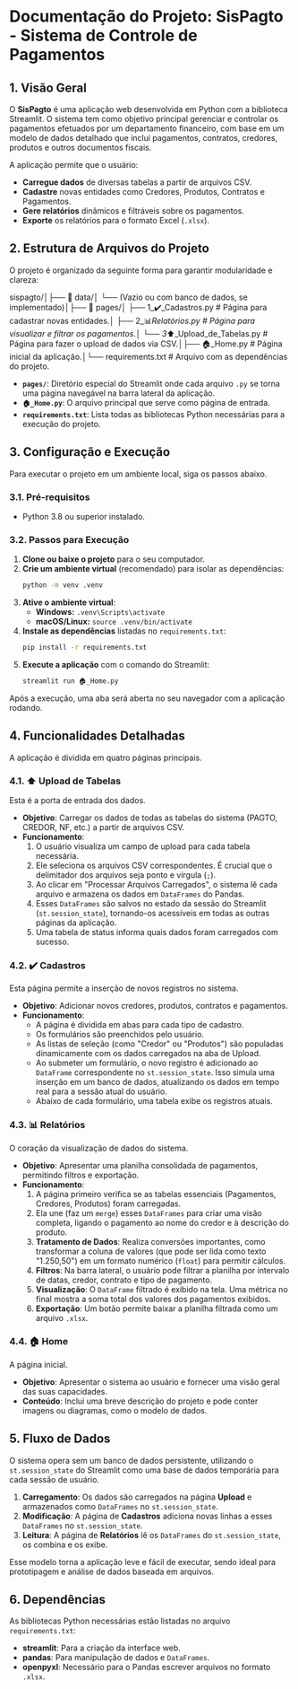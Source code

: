 # Documentação do Projeto: SisPagto - Sistema de Controle de Pagamentos

## 1. Visão Geral

O **SisPagto** é uma aplicação web desenvolvida em Python com a biblioteca Streamlit. O sistema tem como objetivo principal gerenciar e controlar os pagamentos efetuados por um departamento financeiro, com base em um modelo de dados detalhado que inclui pagamentos, contratos, credores, produtos e outros documentos fiscais.

A aplicação permite que o usuário:
-   **Carregue dados** de diversas tabelas a partir de arquivos CSV.
-   **Cadastre** novas entidades como Credores, Produtos, Contratos e Pagamentos.
-   **Gere relatórios** dinâmicos e filtráveis sobre os pagamentos.
-   **Exporte** os relatórios para o formato Excel (`.xlsx`).

## 2. Estrutura de Arquivos do Projeto

O projeto é organizado da seguinte forma para garantir modularidade e clareza:

sispagto/│├── 📂 data/│   └── (Vazio ou com banco de dados, se implementado)│├── 📂 pages/│   ├── 1_✔️_Cadastros.py        # Página para cadastrar novas entidades.│   ├── 2_📊_Relatórios.py       # Página para visualizar e filtrar os pagamentos.│   └── 3_⬆️_Upload_de_Tabelas.py # Página para fazer o upload de dados via CSV.│├── 🏠_Home.py                   # Página inicial da aplicação.│└── requirements.txt             # Arquivo com as dependências do projeto.
-   **`pages/`**: Diretório especial do Streamlit onde cada arquivo `.py` se torna uma página navegável na barra lateral da aplicação.
-   **`🏠_Home.py`**: O arquivo principal que serve como página de entrada.
-   **`requirements.txt`**: Lista todas as bibliotecas Python necessárias para a execução do projeto.

## 3. Configuração e Execução

Para executar o projeto em um ambiente local, siga os passos abaixo.

### 3.1. Pré-requisitos

-   Python 3.8 ou superior instalado.

### 3.2. Passos para Execução

1.  **Clone ou baixe o projeto** para o seu computador.
2.  **Crie um ambiente virtual** (recomendado) para isolar as dependências:
    ```bash
    python -m venv .venv
    ```
3.  **Ative o ambiente virtual**:
    -   **Windows:** `.venv\Scripts\activate`
    -   **macOS/Linux:** `source .venv/bin/activate`
4.  **Instale as dependências** listadas no `requirements.txt`:
    ```bash
    pip install -r requirements.txt
    ```
5.  **Execute a aplicação** com o comando do Streamlit:
    ```bash
    streamlit run 🏠_Home.py
    ```
Após a execução, uma aba será aberta no seu navegador com a aplicação rodando.

## 4. Funcionalidades Detalhadas

A aplicação é dividida em quatro páginas principais.

### 4.1. ⬆️ Upload de Tabelas

Esta é a porta de entrada dos dados.
-   **Objetivo**: Carregar os dados de todas as tabelas do sistema (PAGTO, CREDOR, NF, etc.) a partir de arquivos CSV.
-   **Funcionamento**:
    1.  O usuário visualiza um campo de upload para cada tabela necessária.
    2.  Ele seleciona os arquivos CSV correspondentes. É crucial que o delimitador dos arquivos seja ponto e vírgula (`;`).
    3.  Ao clicar em "Processar Arquivos Carregados", o sistema lê cada arquivo e armazena os dados em `DataFrames` do Pandas.
    4.  Esses `DataFrames` são salvos no estado da sessão do Streamlit (`st.session_state`), tornando-os acessíveis em todas as outras páginas da aplicação.
    5.  Uma tabela de status informa quais dados foram carregados com sucesso.

### 4.2. ✔️ Cadastros

Esta página permite a inserção de novos registros no sistema.
-   **Objetivo**: Adicionar novos credores, produtos, contratos e pagamentos.
-   **Funcionamento**:
    -   A página é dividida em abas para cada tipo de cadastro.
    -   Os formulários são preenchidos pelo usuário.
    -   As listas de seleção (como "Credor" ou "Produtos") são populadas dinamicamente com os dados carregados na aba de Upload.
    -   Ao submeter um formulário, o novo registro é adicionado ao `DataFrame` correspondente no `st.session_state`. Isso simula uma inserção em um banco de dados, atualizando os dados em tempo real para a sessão atual do usuário.
    -   Abaixo de cada formulário, uma tabela exibe os registros atuais.

### 4.3. 📊 Relatórios

O coração da visualização de dados do sistema.
-   **Objetivo**: Apresentar uma planilha consolidada de pagamentos, permitindo filtros e exportação.
-   **Funcionamento**:
    1.  A página primeiro verifica se as tabelas essenciais (Pagamentos, Credores, Produtos) foram carregadas.
    2.  Ela une (faz um `merge`) esses `DataFrames` para criar uma visão completa, ligando o pagamento ao nome do credor e à descrição do produto.
    3.  **Tratamento de Dados**: Realiza conversões importantes, como transformar a coluna de valores (que pode ser lida como texto "1.250,50") em um formato numérico (`float`) para permitir cálculos.
    4.  **Filtros**: Na barra lateral, o usuário pode filtrar a planilha por intervalo de datas, credor, contrato e tipo de pagamento.
    5.  **Visualização**: O `DataFrame` filtrado é exibido na tela. Uma métrica no final mostra a soma total dos valores dos pagamentos exibidos.
    6.  **Exportação**: Um botão permite baixar a planilha filtrada como um arquivo `.xlsx`.

### 4.4. 🏠 Home

A página inicial.
-   **Objetivo**: Apresentar o sistema ao usuário e fornecer uma visão geral das suas capacidades.
-   **Conteúdo**: Inclui uma breve descrição do projeto e pode conter imagens ou diagramas, como o modelo de dados.

## 5. Fluxo de Dados

O sistema opera sem um banco de dados persistente, utilizando o `st.session_state` do Streamlit como uma base de dados temporária para cada sessão de usuário.

1.  **Carregamento**: Os dados são carregados na página **Upload** e armazenados como `DataFrames` no `st.session_state`.
2.  **Modificação**: A página de **Cadastros** adiciona novas linhas a esses `DataFrames` no `st.session_state`.
3.  **Leitura**: A página de **Relatórios** lê os `DataFrames` do `st.session_state`, os combina e os exibe.

Esse modelo torna a aplicação leve e fácil de executar, sendo ideal para prototipagem e análise de dados baseada em arquivos.

## 6. Dependências

As bibliotecas Python necessárias estão listadas no arquivo `requirements.txt`:

-   **streamlit**: Para a criação da interface web.
-   **pandas**: Para manipulação de dados e `DataFrames`.
-   **openpyxl**: Necessário para o Pandas escrever arquivos no formato `.xlsx`.


